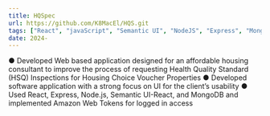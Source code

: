 ```yaml
---
title: HQSpec
url: https://github.com/K8MacEl/HQS.git
tags: ["React", "javaScript", "Semantic UI", "NodeJS", "Express", "MongoDB", "AWS API", "CSS"]
date: 2024-
---
```


● Developed Web based application designed for an affordable housing consultant to improve the process of requesting Health Quality Standard (HSQ) Inspections for Housing Choice Voucher Properties
● Developed software application with a strong focus on UI for the client’s usability
● Used React, Express, Node.js, Semantic UI-React, and MongoDB and implemented Amazon Web Tokens for logged in access 


